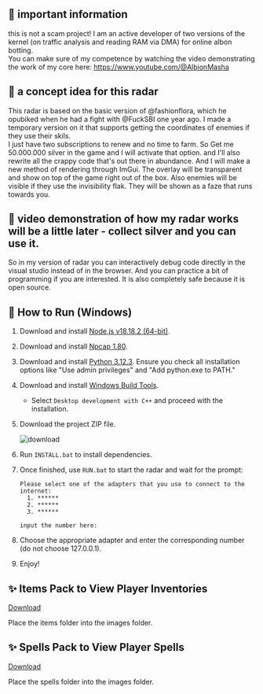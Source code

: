 ## 🔰 important information
this is not a scam project! 
I am an active developer of two versions of the kernel (on traffic analysis and reading RAM via DMA) for online albon botting.  
You can make sure of my competence by watching the video demonstrating the work of my core here: https://www.youtube.com/@AlbionMasha

## 🔰 a concept idea for this radar
This radar is based on the basic version of @fashionflora, which he opubiked when he had a fight with @FuckSBI one year ago. 
I made a temporary version on it that supports getting the coordinates of enemies if they use their skils.  
I just have two subscriptions to renew and no time to farm. So Get me 50.000.000 silver in the game and I will activate that option. 
and I'll also rewrite all the crappy code that's out there in abundance. 
And I will make a new method of rendering through ImGui. The overlay will be transparent and show on top of the game right out of the box. 
Also enemies will be visible if they use the invisibility flak. They will be shown as a faze that runs towards you. 

## 🔰 video demonstration of how my radar works will be a little later - collect silver and you can use it.

So in my version of radar you can interactively debug code directly in the visual studio instead of in the browser.
And you can practice a bit of programming if you are interested.
It is also completely safe because it is open source.

## 🔰 How to Run (Windows)
1. Download and install [Node.js v18.18.2 (64-bit)](https://nodejs.org/dist/v18.18.2/node-v18.18.2-x64.msi).
2. Download and install [Npcap 1.80](https://npcap.com/dist/npcap-1.80.exe).
3. Download and install [Python 3.12.3](https://www.python.org/downloads/). Ensure you check all installation options like "Use admin privileges" and "Add python.exe to PATH."
4. Download and install [Windows Build Tools](https://visualstudio.microsoft.com/thank-you-downloading-visual-studio/?sku=BuildTools).
   - Select `Desktop development with C++` and proceed with the installation.
5. Download the project ZIP file.

   ![download](https://github.com/T0T0W/AOR-Extended/assets/161255413/72cce3c1-47fc-4cbe-bb1f-fa5a95c3dd84)

6. Run `INSTALL.bat` to install dependencies.
7. Once finished, use `RUN.bat` to start the radar and wait for the prompt:
   ```
   Please select one of the adapters that you use to connect to the internet:
     1. ******
     2. ******
     3. ******
   
   input the number here:
   ```
8. Choose the appropriate adapter and enter the corresponding number (do not choose 127.0.0.1).
9. Enjoy!

## ✨ Items Pack to View Player Inventories
[Download](https://github.com/T0T0W/AOR-Extended/releases/tag/Items)

Place the items folder into the images folder.

## ✨ Spells Pack to View Player Spells
[Download](https://github.com/T0T0W/AOR-Extended/releases/tag/Spells)

Place the spells folder into the images folder.
